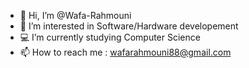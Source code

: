 - 👋 Hi, I’m @Wafa-Rahmouni
- 👀 I’m interested in Software/Hardware developement
- 💻 I’m currently studying Computer Science
- 📫 How to reach me : wafarahmouni88@gmail.com

<!---
Wafa-Rahmouni/Wafa-Rahmouni is a ✨ special ✨ repository because its `README.md` (this file) appears on your GitHub profile.
You can click the Preview link to take a look at your changes.
--->
